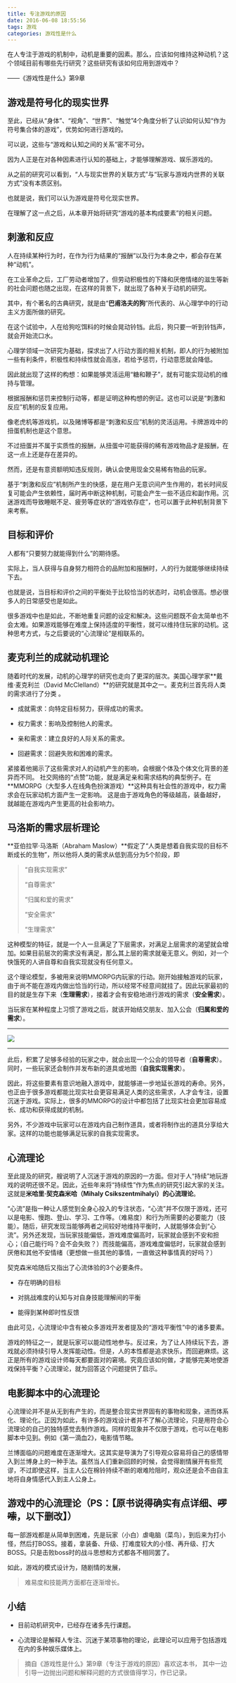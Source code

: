 ```yaml
---
title: 专注游戏的原因
date: 2016-06-08 18:55:56
tags: 游戏
categories: 游戏性是什么
---
```



在人专注于游戏的机制中，动机是重要的因素。那么，应该如何维持这种动机？这个领域目前有哪些先行研究？这些研究有该如何应用到游戏中？

——《游戏性是什么》第9章


## 游戏是符号化的现实世界

至此，已经从“身体”、“视角”、“世界”、“触觉”4个角度分析了认识如何认知“作为符号集合体的游戏”，优势如何进行游戏的。

可以说，这些与“游戏和认知之间的关系”密不可分。

因为人正是在对各种因素进行认知的基础上，才能够理解游戏、娱乐游戏的。

从之前的研究可以看到，“人与现实世界的关联方式”与“玩家与游戏内世界的关联方式”没有本质区别。

也就是说，我们可以认为游戏是符号化现实世界。

在理解了这一点之后，从本章开始将研究“游戏的基本构成要素”的相关问题。

## 刺激和反应

人在持续某种行为时，在作为行为结果的“报酬”以及行为本身之中，都会存在某种“动机”。

在工业革命之后，工厂劳动者增加了，但劳动积极性的下降和厌倦情绪的滋生等新的社会问题也随之出现，在这样的背景下，就出现了各种关于动机的研究。

其中，有个著名的古典研究，就是由“**巴甫洛夫的狗**”所代表的、从心理学中的行动主义方面所做的研究。

在这个试验中，人在给狗吃饵料的时候会晃动铃铛。此后，狗只要一听到铃铛声，就会开始流口水。

心理学领域一次研究为基础，探求出了人行动方面的相关机制，即人的行为被附加一些有利条件，积极性和持续性就会高涨，若给予惩罚，行动意愿就会降低。

因此就出现了这样的构想：如果能够灵活运用“糖和鞭子”，就有可能实现动机的维持与管理。

根据报酬和惩罚来控制行动等，都是证明这种构想的例证。这也可以说是“刺激和反应”机制的反复应用。

像老虎机等游戏机，以及赌博等都是“刺激和反应”机制的灵活运用。卡牌游戏中的扭蛋机制也是这个意思。

不过扭蛋并不属于实质性的报酬，从扭蛋中可能获得的稀有游戏物品才是报酬，在这一点上还是存在差异的。

然而，还是有意资额明知违反规则，确认会使用现金交易稀有物品的玩家。

基于“刺激和反应”机制所产生的快感，是在用户无意识间产生作用的，若长时间反复可能会产生依赖性，届时再中断这种机制，可能会产生一些不适应和副作用。沉迷游戏而导致睡眠不足、疲劳等症状的“游戏依存症”，也可以置于此种机制背景下来考察。

## 目标和评价

人都有“只要努力就能得到什么”的期待感。

实际上，当人获得与自身努力相符合的品附加和报酬时，人的行为就能够继续持续下去。

也就是说，当目标和评价之间的平衡处于比较恰当的状态时，动机会很高。想必很多人的日常感受也是如此。

很多游戏中也是如此，不断地重复问题的设定和解决。这些问题既不会太简单也不会太难。如果游戏能够在难度上保持适度的平衡性，就可以维持住玩家的动机。这种思考方式，与之后要说的“心流理论”是相联系的。

## 麦克利兰的成就动机理论

随着时代的发展，动机的心理学的研究也走向了更深的层次。美国心理学家**戴维·麦克利兰（David McClelland）**的研究就是其中之一。麦克利兰首先将人类的需求进行了分类 。

- 成就需求：向特定目标努力，获得成功的需求。

- 权力需求：影响及控制他人的需求。

- 亲和需求：建立良好的人际关系的需求。

- 回避需求：回避失败和困难的需求。

紧接着他揭示了这些需求对人的动机产生的影响，会根据个体及个体文化背景的差异而不同。
社交网络的“点赞”功能，就是满足亲和需求结构的典型例子。在**MMORPG（大型多人在线角色扮演游戏）**这种具有社会性的游戏中，权力需求会在玩家动机方面产生一定影响。
这是由于游戏角色的等级越高，装备越好，就越能在游戏内产生更高的社会影响力。

## 马洛斯的需求层析理论

**亚伯拉罕·马洛斯（Abraham Maslow）**假定了“人类是想着自我实现的目标不断成长的生物”，所以他将人类的需求从低到高分为5个阶段，即

> “自我实现需求”
> 
> “自尊需求”
> 
> “归属和爱的需求”
> 
> “安全需求”
> 
> “生理需求”

这种模型的特征，就是一个人一旦满足了下层需求，对满足上层需求的渴望就会增加。如果目前层次的需求没有满足，那么其上层的需求就毫无意义。例如，对一个快饿死的人讲自尊和自我实现就没有任何意义。

这个理论模型，多被用来说明MMORPG内玩家的行动。刚开始接触游戏的玩家，由于尚不能在游戏内做出恰当的行动，所以经常不经意间就挂了。因此玩家最初的目的就是生存下来（**生理需求**），接着才会有安稳地进行游戏的需求（**安全需求**）。

当玩家在某种程度上习惯了游戏之后，就该开始结交朋友、加入公会（**归属和爱的需求**）。
***

[![](http://upload-images.jianshu.io/upload_images/1171873-297f2a5b18e2b458.jpg?imageMogr2/auto-orient/strip%7CimageView2/2/w/1240)](http://7xn7w0.com1.z0.glb.clouddn.com/wp-content/uploads/2016/06/cat.jpg)
***

此后，积累了足够多经验的玩家之中，就会出现一个公会的领导者（**自尊需求**）。同时，一些玩家还会制作并发布新的道具或地图（**自我实现需求**）。

因此，将这些要素有意识地融入游戏中，就能够进一步地延长游戏的寿命。另外，也正由于很多游戏都能比现实社会更容易满足人类的这些需求，人才会专注，设置沉迷于游戏。实际上，很多的MMORPG的设计中都包括了比现实社会更加容易成长、成功和获得成就的机制。

另外，不少游戏中玩家可以在游戏内自己制作道具，或者将制作出的道具分享给大家。这样的功能也能够满足玩家的自我实现需求。

## 心流理论

至此提及的研究，艘说明了人沉迷于游戏的原因的一方面。但对于人“持续”地玩游戏的说明还很不足。因此，近些年来将“持续性”作为焦点的研究引起大家的关注。这就是**米哈里·契克森米哈（Mihaly Csikszentmihalyi）**的**心流理论**。

“心流”是指一种让人感觉到全身心投入的专注状态，“心流”并不仅限于游戏，还可以是电影、慢跑、登山、学习、工作等。（难易度）和行为所需要的必要能力（技能）。随后，研究发现当能够两者之间较好地维持平衡时，人就能够体会到“心流”。另外还发现，当玩家技能偏低，游戏难度偏高时，玩家就会感到不安和担心；（自己能行吗？会不会失败？）而技能偏高，游戏难度偏低时，玩家就会感到厌倦和其他不安情绪（更想做一些其他的事情，一直做这种事情真的好吗？）

契克森米哈随后又指出了心流体验的3个必要条件。

- 存在明确的目标

- 对挑战难度的认知与对自身技能理解间的平衡

- 能得到某种即时性反馈

由此可见，心流理论中含有被众多游戏开发者提及的“游戏平衡性”中的诸多要素。

游戏的特征之一，就是玩家可以能动性地参与。反过来，为了让人持续玩下去，游戏就必须持续引导人发挥能动性。但是，人的本性都是追求快乐，而回避麻烦。这正是所有的游戏设计师每天都要面对的窘境。究竟应该如何做，才能够完美地使游戏保持平衡？心流理论，就为回答这个问题提供了启示。

## 电影脚本中的心流理论

心流理论并不是从无到有产生的，而是整合现实世界固有的事物和现象，进而体系化、理论化。正因为如此，有许多的游戏设计者并不了解心流理论，只是用符合心流理论的自己的独特感觉去制作游戏。同样的现象并不仅限于游戏，也可以在电影脚本中见到。例如《第一滴血2》，电影情节略。

兰博面临的问题难度在逐渐增大。这其实是导演为了引导观众容易将自己的感情带入到兰博身上的一种手法。虽然当人们重新回顾的时候，会觉得剧情展开有些荒谬，不过即使这样，当主人公在棉铃持续不断的艰难险阻时，观众还是会不由自主地将自身情感代入到主人公身上。

## 游戏中的心流理论（PS：【原书说得确实有点详细、~~啰嗦~~，以下删改】）

每一部游戏都是从简单到困难，先是玩家（小白）虐电脑（菜鸟），到后来为打小怪，然后打BOSS。接着，拿装备、升级、打难度较大的小怪、再升级、打大BOSS。只是击败boss时的战斗思想和方式都各不相同罢了。

如此，游戏的模式设计为，随剧情的发展，

> 难易度和技能两方面都在逐渐增长。

## 小结

- 目前动机研究中，已经存在诸多先行课题。

- 心流理论是解释人专注、沉迷于某项事物的理论，此理论可以应用于包括游戏在内的多种娱乐媒体上。


> 摘自《游戏性是什么》第9章（专注于游戏的原因）喜欢这本书，
> 其中一边引导一边抛出问题和解释问题的方式很值得学习，作已记录。